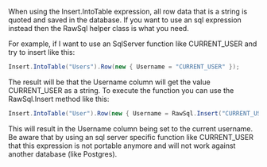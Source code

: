 When using the Insert.IntoTable expression, all row data that is a string is quoted and saved in the database. If you want to use an sql expression instead then the RawSql helper class is what you need.

For example, if I want to use an SqlServer function like CURRENT_USER and try to insert like this:
```c#
Insert.IntoTable("Users").Row(new { Username = "CURRENT_USER" });
```

The result will be that the Username column will get the value CURRENT_USER as a string. To execute the function you can use the RawSql.Insert method like this:

```c#
Insert.IntoTable("User").Row(new { Username = RawSql.Insert("CURRENT_USER") });
```

This will result in the Username column being set to the current username. Be aware that by using an sql server specific function like CURRENT_USER that this expression is not portable anymore and will not work against another database (like Postgres).